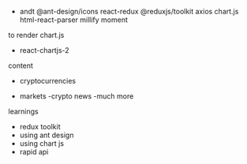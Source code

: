 - andt @ant-design/icons react-redux @reduxjs/toolkit axios chart.js html-react-parser millify moment

to render chart.js

- react-chartjs-2

content

- cryptocurrencies

- markets
  -crypto news
  -much more

learnings

- redux toolkit
- using ant design
- using chart js
- rapid api
